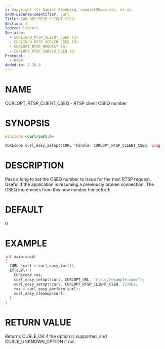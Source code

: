 ```yaml
---
c: Copyright (C) Daniel Stenberg, <daniel@haxx.se>, et al.
SPDX-License-Identifier: curl
Title: CURLOPT_RTSP_CLIENT_CSEQ
Section: 3
Source: libcurl
See-also:
  - CURLINFO_RTSP_CLIENT_CSEQ (3)
  - CURLINFO_RTSP_SERVER_CSEQ (3)
  - CURLOPT_RTSP_REQUEST (3)
  - CURLOPT_RTSP_SERVER_CSEQ (3)
Protocol:
  - RTSP
Added-in: 7.20.0
---
```


# NAME

CURLOPT_RTSP_CLIENT_CSEQ - RTSP client CSEQ number

# SYNOPSIS

~~~c
#include <curl/curl.h>

CURLcode curl_easy_setopt(CURL *handle, CURLOPT_RTSP_CLIENT_CSEQ, long cseq);
~~~

# DESCRIPTION

Pass a long to set the CSEQ number to issue for the next RTSP request. Useful
if the application is resuming a previously broken connection. The CSEQ
increments from this new number henceforth.

# DEFAULT

0

# EXAMPLE

~~~c
int main(void)
{
  CURL *curl = curl_easy_init();
  if(curl) {
    CURLcode res;
    curl_easy_setopt(curl, CURLOPT_URL, "rtsp://example.com/");
    curl_easy_setopt(curl, CURLOPT_RTSP_CLIENT_CSEQ, 1234L);
    res = curl_easy_perform(curl);
    curl_easy_cleanup(curl);
  }
}
~~~

# RETURN VALUE

Returns CURLE_OK if the option is supported, and CURLE_UNKNOWN_OPTION if not.
